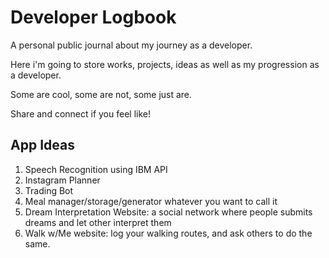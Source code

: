 # Developer Logbook
A personal public journal about my journey as a developer.

Here i'm going to store works, projects, ideas as well as my progression as a developer.

Some are cool, some are not, some just are.

Share and connect if you feel like!

## App Ideas
1. Speech Recognition using IBM API
2. Instagram Planner
3. Trading Bot  
4. Meal manager/storage/generator whatever you want to call it
5. Dream Interpretation Website: a social network where people submits dreams and let other interpret them
6. Walk w/Me website: log your walking routes, and ask others to do the same.